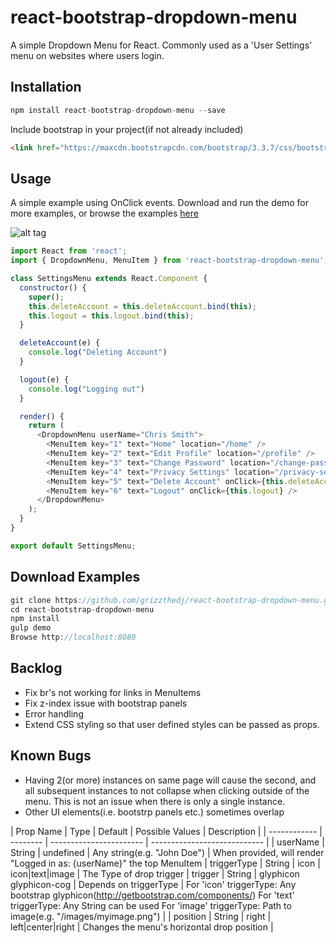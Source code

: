# react-bootstrap-dropdown-menu

A simple Dropdown Menu for React. Commonly used as a 'User Settings' menu on websites where users login.

## Installation

```js
npm install react-bootstrap-dropdown-menu --save
```
Include bootstrap in your project(if not already included)
```html
<link href="https://maxcdn.bootstrapcdn.com/bootstrap/3.3.7/css/bootstrap.min.css" rel="stylesheet" media="all">
```

## Usage

A simple example using OnClick events. Download and run the demo for more examples, or browse the examples [here]( http://grizzthedj.github.io/react-bootstrap-dropdown-menu/demo/public)

![alt tag](https://cloud.githubusercontent.com/assets/9720835/22619923/7ddd5d42-eacd-11e6-9bda-ee9be66cb64b.png)

```js
import React from 'react';
import { DropdownMenu, MenuItem } from 'react-bootstrap-dropdown-menu';

class SettingsMenu extends React.Component {
  constructor() {
    super();
    this.deleteAccount = this.deleteAccount.bind(this);
    this.logout = this.logout.bind(this);
  }

  deleteAccount(e) {
    console.log("Deleting Account")
  }

  logout(e) {
    console.log("Logging out")
  }

  render() {
    return (
      <DropdownMenu userName="Chris Smith">
        <MenuItem key="1" text="Home" location="/home" />
        <MenuItem key="2" text="Edit Profile" location="/profile" />
        <MenuItem key="3" text="Change Password" location="/change-password" />
        <MenuItem key="4" text="Privacy Settings" location="/privacy-settings" />
        <MenuItem key="5" text="Delete Account" onClick={this.deleteAccount} />
        <MenuItem key="6" text="Logout" onClick={this.logout} />
      </DropdownMenu>
    );
  }
}

export default SettingsMenu;
```
## Download Examples

```js
git clone https://github.com/grizzthedj/react-bootstrap-dropdown-menu.git
cd react-bootstrap-dropdown-menu
npm install
gulp demo
Browse http://localhost:8080
```

## Backlog

* Fix br's not working for links in MenuItems
* Fix z-index issue with bootstrap panels
* Error handling
* Extend CSS styling so that user defined styles can be passed as props.


## Known Bugs

* Having 2(or more) instances on same page will cause the second, and all subsequent instances to not collapse when clicking outside of the menu. This is not an issue when there is only a single instance.
* Other UI elements(i.e. bootstrp panels etc.) sometimes overlap

| Prop Name    | Type     | Default                 | Possible Values              | Description     |
| ------------ | -------- | ----------------------- | ---------------------------- |
| userName     | String   | undefined               | Any string(e.g. "John Doe")  | When provided, will render "Logged in as: {userName}" the top MenuItem
| triggerType  | String   | icon                    | icon|text|image              | The Type of drop trigger
| trigger      | String   | glyphicon glyphicon-cog | Depends on triggerType       | For 'icon' triggerType: Any bootstrap glyphicon(http://getbootstrap.com/components/)
For 'text' triggerType: Any String can be used
For 'image' triggerType: Path to image(e.g. "/images/myimage.png") |
| position     | String   | right                   | left|center|right            | Changes the menu's horizontal drop position |
